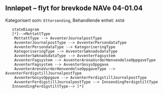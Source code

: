 ## Innløpet – flyt for brevkode NAVe 04-01.04
Kategorisert som: `Ettersending`, Behandlende enhet: `4450`
```mermaid
   stateDiagram
   [*]-->MottattType
   	MottattType --> AvventerJournalpostType
	AvventerJournalpostType --> AvventerPersondataType
	AvventerPersondataType --> KategoriseringType
	KategoriseringType --> AvventerSøknadsdataType
	AvventerSøknadsdataType --> AvventerFagsystem
    AvventerFagsystem --> AvventerArenaVurderHenvendelseOppgaveType
    AvventerFagsystem --> AvventerGosysOppgave
	AvventerArenaVurderHenvendelseOppgaveType --> AvventerFerdigstillJournalpostType
    AvventerGosysOppgave --> AvventerFerdigstillJournalpostType
	AvventerFerdigstillJournalpostType --> InnsendingFerdigstiltType
   InnsendingFerdigstiltType--> [*]    
```